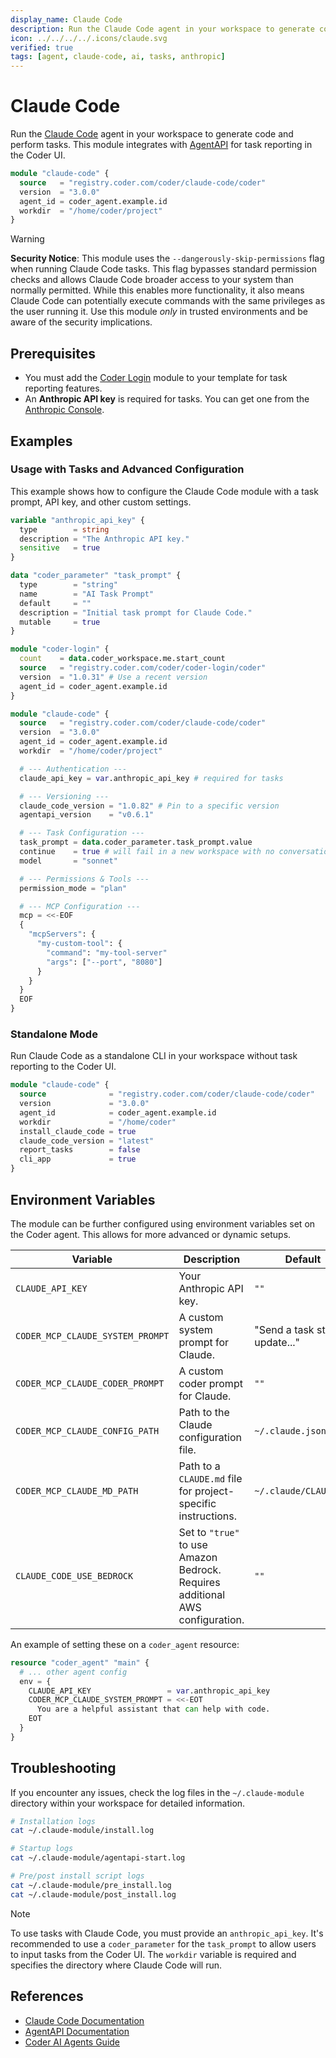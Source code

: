```yaml
---
display_name: Claude Code
description: Run the Claude Code agent in your workspace to generate code and perform tasks.
icon: ../../../../.icons/claude.svg
verified: true
tags: [agent, claude-code, ai, tasks, anthropic]
---
```


# Claude Code

Run the [Claude Code](https://docs.anthropic.com/en/docs/agents-and-tools/claude-code/overview) agent in your workspace to generate code and perform tasks. This module integrates with [AgentAPI](https://github.com/coder/agentapi) for task reporting in the Coder UI.

```tf
module "claude-code" {
  source   = "registry.coder.com/coder/claude-code/coder"
  version  = "3.0.0"
  agent_id = coder_agent.example.id
  workdir  = "/home/coder/project"
}
```

> [!WARNING]
> **Security Notice**: This module uses the `--dangerously-skip-permissions` flag when running Claude Code tasks. This flag bypasses standard permission checks and allows Claude Code broader access to your system than normally permitted. While this enables more functionality, it also means Claude Code can potentially execute commands with the same privileges as the user running it. Use this module _only_ in trusted environments and be aware of the security implications.

## Prerequisites

- You must add the [Coder Login](https://registry.coder.com/modules/coder-login) module to your template for task reporting features.
- An **Anthropic API key** is required for tasks. You can get one from the [Anthropic Console](https://console.anthropic.com/dashboard).

## Examples

### Usage with Tasks and Advanced Configuration

This example shows how to configure the Claude Code module with a task prompt, API key, and other custom settings.

```tf
variable "anthropic_api_key" {
  type        = string
  description = "The Anthropic API key."
  sensitive   = true
}

data "coder_parameter" "task_prompt" {
  type        = "string"
  name        = "AI Task Prompt"
  default     = ""
  description = "Initial task prompt for Claude Code."
  mutable     = true
}

module "coder-login" {
  count    = data.coder_workspace.me.start_count
  source   = "registry.coder.com/coder/coder-login/coder"
  version  = "1.0.31" # Use a recent version
  agent_id = coder_agent.example.id
}

module "claude-code" {
  source   = "registry.coder.com/coder/claude-code/coder"
  version  = "3.0.0"
  agent_id = coder_agent.example.id
  workdir  = "/home/coder/project"

  # --- Authentication ---
  claude_api_key = var.anthropic_api_key # required for tasks

  # --- Versioning ---
  claude_code_version = "1.0.82" # Pin to a specific version
  agentapi_version    = "v0.6.1"

  # --- Task Configuration ---
  task_prompt = data.coder_parameter.task_prompt.value
  continue    = true # will fail in a new workspace with no conversation/session to continue
  model       = "sonnet"

  # --- Permissions & Tools ---
  permission_mode = "plan"

  # --- MCP Configuration ---
  mcp = <<-EOF
  {
    "mcpServers": {
      "my-custom-tool": {
        "command": "my-tool-server"
        "args": ["--port", "8080"]
      }
    }
  }
  EOF
}
```

### Standalone Mode

Run Claude Code as a standalone CLI in your workspace without task reporting to the Coder UI.

```tf
module "claude-code" {
  source              = "registry.coder.com/coder/claude-code/coder"
  version             = "3.0.0"
  agent_id            = coder_agent.example.id
  workdir             = "/home/coder"
  install_claude_code = true
  claude_code_version = "latest"
  report_tasks        = false
  cli_app             = true
}
```

## Environment Variables

The module can be further configured using environment variables set on the Coder agent. This allows for more advanced or dynamic setups.

| Variable                         | Description                                                                   | Default                        |
| -------------------------------- | ----------------------------------------------------------------------------- | ------------------------------ |
| `CLAUDE_API_KEY`                 | Your Anthropic API key.                                                       | `""`                           |
| `CODER_MCP_CLAUDE_SYSTEM_PROMPT` | A custom system prompt for Claude.                                            | "Send a task status update..." |
| `CODER_MCP_CLAUDE_CODER_PROMPT`  | A custom coder prompt for Claude.                                             | `""`                           |
| `CODER_MCP_CLAUDE_CONFIG_PATH`   | Path to the Claude configuration file.                                        | `~/.claude.json`               |
| `CODER_MCP_CLAUDE_MD_PATH`       | Path to a `CLAUDE.md` file for project-specific instructions.                 | `~/.claude/CLAUDE.md`          |
| `CLAUDE_CODE_USE_BEDROCK`        | Set to `"true"` to use Amazon Bedrock. Requires additional AWS configuration. | `""`                           |

An example of setting these on a `coder_agent` resource:

```tf
resource "coder_agent" "main" {
  # ... other agent config
  env = {
    CLAUDE_API_KEY                 = var.anthropic_api_key
    CODER_MCP_CLAUDE_SYSTEM_PROMPT = <<-EOT
      You are a helpful assistant that can help with code.
    EOT
  }
}
```

## Troubleshooting

If you encounter any issues, check the log files in the `~/.claude-module` directory within your workspace for detailed information.

```bash
# Installation logs
cat ~/.claude-module/install.log

# Startup logs
cat ~/.claude-module/agentapi-start.log

# Pre/post install script logs
cat ~/.claude-module/pre_install.log
cat ~/.claude-module/post_install.log
```

> [!NOTE]
> To use tasks with Claude Code, you must provide an `anthropic_api_key`. It's recommended to use a `coder_parameter` for the `task_prompt` to allow users to input tasks from the Coder UI. The `workdir` variable is required and specifies the directory where Claude Code will run.

## References

- [Claude Code Documentation](https://docs.anthropic.com/en/docs/agents-and-tools/claude-code/overview)
- [AgentAPI Documentation](https://github.com/coder/agentapi)
- [Coder AI Agents Guide](https://coder.com/docs/tutorials/ai-agents)
